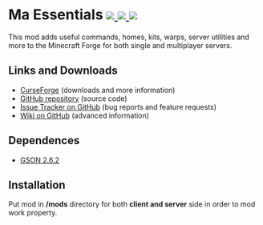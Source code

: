 # Ma Essentials [![](http://cf.way2muchnoise.eu/345135.svg) ![](https://cf.way2muchnoise.eu/packs/maessentials.svg) ![](http://cf.way2muchnoise.eu/versions/345135.svg)](https://www.curseforge.com/minecraft/mc-mods/maessentials)

This mod adds useful commands, homes, kits, warps, server utilities and more to the Minecraft Forge for both single and multiplayer servers.

## Links and Downloads
- [CurseForge](https://www.curseforge.com/minecraft/mc-mods/maessentials) (downloads and more information)
- [GitHub repository](https://github.com/Maciej916/Ma-Essentials) (source code)
- [Issue Tracker on GitHub](https://github.com/Maciej916/Ma-Essentials/issues) (bug reports and feature requests)
- [Wiki on GitHub](https://github.com/Maciej916/Ma-Essentials/wiki) (advanced information)

## Dependences
- [GSON 2.6.2](https://repo1.maven.org/maven2/com/google/code/gson/gson/2.6.2/)

## Installation
Put mod in **/mods** directory for both **client and server** side in order to mod work property.
